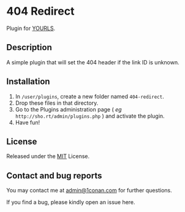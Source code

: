 404 Redirect
====================

Plugin for [YOURLS](http://yourls.org). 

Description
-----------
A simple plugin that will set the 404 header if the link ID is unknown.


Installation
------------
1. In `/user/plugins`, create a new folder named `404-redirect`.
2. Drop these files in that directory.
3. Go to the Plugins administration page ( *eg* `http://sho.rt/admin/plugins.php` ) and activate the plugin.
4. Have fun!

License
-------
Released under the [MIT](https://github.com/1Conan/404-redirect-YOURLS/blob/master/LICENSE) License.

Contact and bug reports
-----------------------
You may contact me at admin@1conan.com for further questions.

If you find a bug, please kindly open an issue here.

